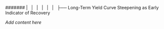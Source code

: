 ####### |   |   |   |   |   |   ├── Long-Term Yield Curve Steepening as Early Indicator of Recovery

*Add content here*